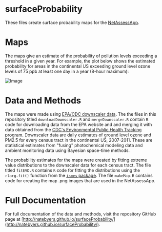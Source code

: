 surfaceProbability
==================
These files create surface probability maps for the [NetAssessApp](https://github.com/LADCO/NetAssessApp).

# Maps
The maps give an estimate of the probability of pollution levels exceeding a threshold in a given year. For example, the plot below shows the estimated probability for areas in the continental US exceeding ground level ozone levels of 75 ppb at least one day in a year (8-hour maximum):

![Image](https://raw.githubusercontent.com/LADCO/NetAssessApp/eric/www/images/o3_75.png)

# Data and Methods
The maps were made using [EPA/CDC downscaler data](http://www.epa.gov/nerlesd1/land-sci/lcb/lcb_faqsd.html). The the files in this repository titled ```downloadDownscaler.R``` and ```mergeDownscaler.R``` contain ```R``` code for downloading data from the EPA website and and merging it with data obtained from the [CDC's Environmental Public Health Tracking program](http://ephtracking.cdc.gov/showHome.action). Downscaler data are daily estimates of ground level ozone and PM2.5 for every census tract in the continental US, 2007-2011. These are statistical estimates from "fusing" photochemical modeling data and ambient monitoring data using Bayesian space-time methods.

The probability estimates for the maps were created by fitting extreme value distributions to the downscaler data for each census tract. The file titled ```fitEVD.R``` contains ```R``` code for fitting the distributions using the ```rlarg.fit()``` function from the [```ismev``` package](http://cran.r-project.org/web/packages/ismev/index.html). The file ```makeMap.R``` contains code for creating the map .png images that are used in the NetAssessApp.

# Full Documentation
For full documentation of the data and methods, visit the repository GitHub page at [http://natebyers.github.io/surfaceProbability/](http://natebyers.github.io/surfaceProbability/).

